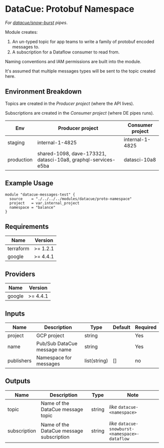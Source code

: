 # DataCue: Protobuf Namespace

*For [datacue/snow-burst](https://github.com/dave-inc/laser-beam/tree/main/beam/snowburst) pipes*.

Module creates:

1. An un-typed topic for app teams to write a family of protobuf encoded messages to.
2. A subscription for a Dataflow consumer to read from.

Naming conventions and IAM permissions are built into the module.

It's assumed that multiple messages types will be sent to the topic created here.

## Environment Breakdown

Topics are created in the *Producer project* (where the API lives).

Subscriptions are created in the *Consumer project* (where DE pipes runs).

| Env | Producer project | Consumer project |
| -- | -- | -- |
| staging | internal-1-4825 | internal-1-4825 |
| production | shared-1098, dave-173321, datasci-10a8, graphql-services-e5ba | datasci-10a8 |

## Example Usage

```hcl
module "datacue-messages-test" {
  source    = "./../../../modules/datacue/proto-namespace"
  project   = var.internal_project
  namespace = "balance"
}
```

## Requirements

| Name | Version |
| -- | -- |
| terraform | >= 1.2.1 |
| google    | >= 4.4.1 |

## Providers

| Name   | Version |
|--------|---------|
| google | >= 4.4.1 |

## Inputs

| Name | Description | Type | Default | Required |
| -- | -- | -- | -- | -- |
| project | GCP project | string | | Yes |
| name| Pub/Sub DataCue message name | string | | Yes |
| publishers | Namespace for messages | list(string) | [] | no |


## Outputs

| Name | Description | Type | Note |
| -- | -- | -- | -- |
| topic | Name of the DataCue message topic | string | *like* `datacue-<namespace>`|
| subscription | Name of the DataCue message subscription | string | *like* `datacue-snowburst-<namespace>-dataflow`|

